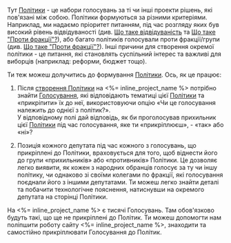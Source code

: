 Тут [Політики](/policies) - це набори голосувань за ті чи інші проекти рішень, які пов'язані між собою.
Політики формуються за різними критеріями.  Наприклад, ми надаємо пріоритет питанням, під час розгляду яких був високий
рівень відвідуваності (див. [Що таке відвідуваність](#attendance) та [Що таке "Проти фракції"?](#rebel)),
або багато політиків голосували проти фракції/групи (див. [Що таке "Проти фракції"?](#rebel)). Інші причини для створення
окремої політики -  це питання, які становлять суспільний інтерес та важливі для виборців
(наприклад: реформи, бюджет тощо).

Ти теж можеш долучитись до формування [Політики](#policies). 
Ось, як це працює:

1. Після [створення Політики](/policies/new) на <%= inline_project_name %>
   потрібно знайти [Голосування](/divisions), які відповідають тематиці цієї [Політики](/policies)
   та «прикріпити» їх до неї, використовуючи опцію «Чи це голосування належить до однієї з політик?».  
   У відповідному полі дай відповідь, як би проголосував прихильник цієї [Політики](/policies)
   під час голосування, яке ти «прикріплюєш», - «так» або «ні»?

2. Позиція кожного депутата під час кожного з голосувань, що прикріплені до Політики, враховується для того, щоб 
   віднести його до групи «прихильників» або «противників» Політики.  Це дозволяє легко виявити, як кожен з народних
   обранців голосує за ту чи іншу політику, чи однаково зі своїми колегами по фракції, які голосування поєднали його з
   іншими депутатами. Ти можеш легко знайти деталі та побачити технологічне пояснення, натиснувши на окремого депутата на сторінці Політики.

На <%= inline_project_name %> є тисячі Голосувань. Там обов'язково будуть такі, що ще не прикріплені до Політик. 
Ти можеш допомогти нам поліпшити роботу сайту <%= inline_project_name %>, 
знаходити та самостійно прикріплювати Голосування до Політик.
